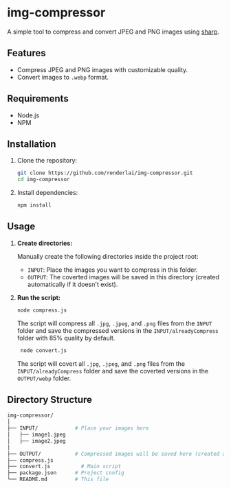 # img-compressor

A simple tool to compress and convert JPEG and PNG images using [sharp](https://sharp.pixelplumbing.com/).

## Features
- Compress JPEG and PNG images with customizable quality.
- Convert images to `.webp` format.

## Requirements
- Node.js
- NPM

## Installation

1. Clone the repository:

    ```bash
    git clone https://github.com/renderlai/img-compressor.git
    cd img-compressor
    ```

2. Install dependencies:

    ```bash
    npm install
    ```

## Usage

1. **Create directories:**

   Manually create the following directories inside the project root:
   
   - `INPUT`: Place the images you want to compress in this folder.
   - `OUTPUT`: The coverted images will be saved in this directory (created automatically if it doesn't exist).

2. **Run the script:**

    ```bash
    node compress.js
    ```

   The script will compress all `.jpg`, `.jpeg`, and `.png` files from the `INPUT` folder and save the compressed versions in the `INPUT/alreadyCompress` folder with 85% quality by default.

   ```bash
    node convert.js
    ```

   The script will covert all `.jpg`, `.jpeg`, and `.png` files from the `INPUT/alreadyCompress` folder and save the coverted versions in the `OUTPUT/webp` folder.

## Directory Structure

```bash
img-compressor/
│
├── INPUT/            # Place your images here
│   ├── image1.jpeg
│   ├── image2.jpeg
│
├── OUTPUT/           # Compressed images will be saved here (created automatically)
├── compress.js
├── convert.js          # Main script
├── package.json      # Project config
└── README.md         # This file
```
